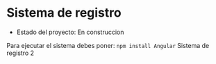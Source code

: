 <h1>Sistema de registro</h1>

- Estado del proyecto: En construccion

Para ejecutar el sistema debes poner:
```npm install Angular```
Sistema de registro 2
